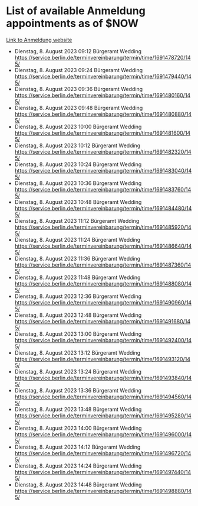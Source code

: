 # List of available Anmeldung appointments as of $NOW
[Link to Anmeldung website](https://service.berlin.de/terminvereinbarung/termin/tag.php?termin=1&anliegen[]=120686&dienstleisterlist=122210,122217,327316,122219,327312,122227,327314,122231,327346,122243,327348,122254,122252,329742,122260,329745,122262,329748,122271,327278,122273,327274,122277,327276,330436,122280,327294,122282,327290,122284,327292,122291,327270,122285,327266,122286,327264,122296,327268,150230,329760,122297,327286,122294,327284,122312,329763,122314,329775,122304,327330,122311,327334,122309,327332,317869,122281,327352,122279,329772,122283,122276,327324,122274,327326,122267,329766,122246,327318,122251,327320,122257,327322,122208,327298,122226,327300&herkunft=http%3A%2F%2Fservice.berlin.de%2Fdienstleistung%2F120686%2F)
- Dienstag, 8. August 2023 09:12 Bürgeramt Wedding https://service.berlin.de/terminvereinbarung/termin/time/1691478720/145/
- Dienstag, 8. August 2023 09:24 Bürgeramt Wedding https://service.berlin.de/terminvereinbarung/termin/time/1691479440/145/
- Dienstag, 8. August 2023 09:36 Bürgeramt Wedding https://service.berlin.de/terminvereinbarung/termin/time/1691480160/145/
- Dienstag, 8. August 2023 09:48 Bürgeramt Wedding https://service.berlin.de/terminvereinbarung/termin/time/1691480880/145/
- Dienstag, 8. August 2023 10:00 Bürgeramt Wedding https://service.berlin.de/terminvereinbarung/termin/time/1691481600/145/
- Dienstag, 8. August 2023 10:12 Bürgeramt Wedding https://service.berlin.de/terminvereinbarung/termin/time/1691482320/145/
- Dienstag, 8. August 2023 10:24 Bürgeramt Wedding https://service.berlin.de/terminvereinbarung/termin/time/1691483040/145/
- Dienstag, 8. August 2023 10:36 Bürgeramt Wedding https://service.berlin.de/terminvereinbarung/termin/time/1691483760/145/
- Dienstag, 8. August 2023 10:48 Bürgeramt Wedding https://service.berlin.de/terminvereinbarung/termin/time/1691484480/145/
- Dienstag, 8. August 2023 11:12 Bürgeramt Wedding https://service.berlin.de/terminvereinbarung/termin/time/1691485920/145/
- Dienstag, 8. August 2023 11:24 Bürgeramt Wedding https://service.berlin.de/terminvereinbarung/termin/time/1691486640/145/
- Dienstag, 8. August 2023 11:36 Bürgeramt Wedding https://service.berlin.de/terminvereinbarung/termin/time/1691487360/145/
- Dienstag, 8. August 2023 11:48 Bürgeramt Wedding https://service.berlin.de/terminvereinbarung/termin/time/1691488080/145/
- Dienstag, 8. August 2023 12:36 Bürgeramt Wedding https://service.berlin.de/terminvereinbarung/termin/time/1691490960/145/
- Dienstag, 8. August 2023 12:48 Bürgeramt Wedding https://service.berlin.de/terminvereinbarung/termin/time/1691491680/145/
- Dienstag, 8. August 2023 13:00 Bürgeramt Wedding https://service.berlin.de/terminvereinbarung/termin/time/1691492400/145/
- Dienstag, 8. August 2023 13:12 Bürgeramt Wedding https://service.berlin.de/terminvereinbarung/termin/time/1691493120/145/
- Dienstag, 8. August 2023 13:24 Bürgeramt Wedding https://service.berlin.de/terminvereinbarung/termin/time/1691493840/145/
- Dienstag, 8. August 2023 13:36 Bürgeramt Wedding https://service.berlin.de/terminvereinbarung/termin/time/1691494560/145/
- Dienstag, 8. August 2023 13:48 Bürgeramt Wedding https://service.berlin.de/terminvereinbarung/termin/time/1691495280/145/
- Dienstag, 8. August 2023 14:00 Bürgeramt Wedding https://service.berlin.de/terminvereinbarung/termin/time/1691496000/145/
- Dienstag, 8. August 2023 14:12 Bürgeramt Wedding https://service.berlin.de/terminvereinbarung/termin/time/1691496720/145/
- Dienstag, 8. August 2023 14:24 Bürgeramt Wedding https://service.berlin.de/terminvereinbarung/termin/time/1691497440/145/
- Dienstag, 8. August 2023 14:48 Bürgeramt Wedding https://service.berlin.de/terminvereinbarung/termin/time/1691498880/145/
